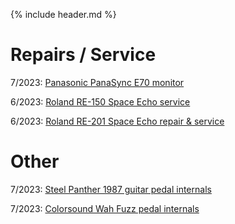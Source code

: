 {% include header.md  %}

# Repairs / Service


7/2023: [Panasonic PanaSync E70 monitor](./Panasync.md)

6/2023: [Roland RE-150 Space Echo service](./RE150.md)

6/2023: [Roland RE-201 Space Echo repair & service](./RE201.md)


# Other

7/2023: [Steel Panther 1987 guitar pedal internals](./1987.md)

7/2023: [Colorsound Wah Fuzz pedal internals](./Colorsound.md)
